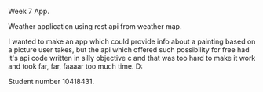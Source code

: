 Week 7 App. 

Weather application using rest api from weather map.

I wanted to make an app which could provide info about a painting based on a picture user takes, but the api 
which offered such possibility for free had it's api code written in silly objective c and that was too hard to
make it work and took far, far, faaaar too much time. D:

Student number 10418431.
